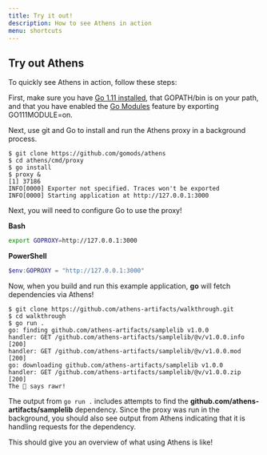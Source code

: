 ```yaml
---
title: Try it out!
description: How to see Athens in action 
menu: shortcuts
---
```


## Try out Athens

To quickly see Athens in action, follow these steps:

First, make sure you have [Go 1.11 installed](https://gophersource.com/setup/),
that GOPATH/bin is on your path, and that you have enabled the [Go
Modules](https://github.com/golang/go/wiki/Modules) feature by exporting
GO111MODULE=on.

Next, use git and Go to install and run the Athens proxy in a background process.

```console
$ git clone https://github.com/gomods/athens
$ cd athens/cmd/proxy
$ go install
$ proxy &
[1] 37186
INFO[0000] Exporter not specified. Traces won't be exported
INFO[0000] Starting application at http://127.0.0.1:3000
```

Next, you will need to configure Go to use the proxy!

**Bash**
```bash
export GOPROXY=http://127.0.0.1:3000
```

**PowerShell**
```powershell
$env:GOPROXY = "http://127.0.0.1:3000"
```

Now, when you build and run this example application, **go** will fetch dependencies via Athens!

```console
$ git clone https://github.com/athens-artifacts/walkthrough.git
$ cd walkthrough
$ go run .
go: finding github.com/athens-artifacts/samplelib v1.0.0
handler: GET /github.com/athens-artifacts/samplelib/@v/v1.0.0.info [200]
handler: GET /github.com/athens-artifacts/samplelib/@v/v1.0.0.mod [200]
go: downloading github.com/athens-artifacts/samplelib v1.0.0
handler: GET /github.com/athens-artifacts/samplelib/@v/v1.0.0.zip [200]
The 🦁 says rawr!
```

The output from `go run .` includes attempts to find the **github.com/athens-artifacts/samplelib** dependency. Since the
proxy was run in the background, you should also see output from Athens indicating that it is handling requests for the dependency.

This should give you an overview of what using Athens is like!

